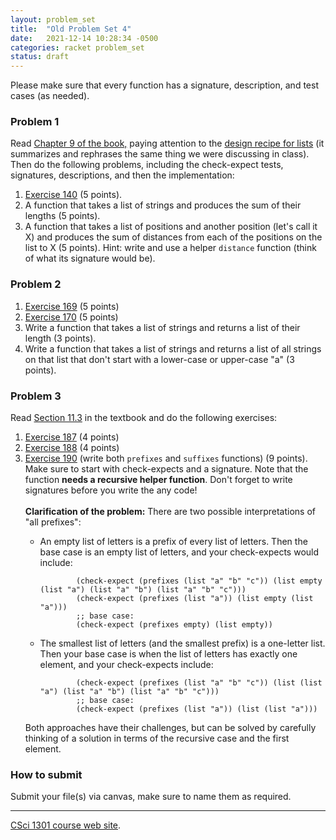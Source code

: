 ```yaml
---
layout: problem_set
title:  "Old Problem Set 4"
date:   2021-12-14 10:28:34 -0500
categories: racket problem_set
status: draft
---
```


Please make sure that every function has a signature, description, and
test cases (as needed).

### Problem 1

Read [Chapter 9 of the
book,](https://htdp.org/2021-02-24/part_two.html#%28part._ch~3adesign-lists%29)
paying attention to the [design recipe for
lists](https://htdp.org/2021-02-24/part_two.html#%28counter._%28figure._fig~3atemplate-q%29%29)
(it summarizes and rephrases the same thing we were discussing in
class).\
Then do the following problems, including the check-expect tests,
signatures, descriptions, and then the implementation:

1.  [Exercise
    140](https://htdp.org/2021-02-24/part_two.html#%28counter._%28exercise._list-and%29%29)
    (5 points).
2.  A function that takes a list of strings and produces the sum of
    their lengths (5 points).
3.  A function that takes a list of positions and another position
    (let\'s call it X) and produces the sum of distances from each of
    the positions on the list to X (5 points). Hint: write and use a
    helper `distance` function (think of what its signature would be).

### Problem 2

1.  [Exercise
    169](https://htdp.org/2021-02-24/part_two.html#%28counter._%28exercise._work3%29%29)
    (5 points)
2.  [Exercise
    170](https://htdp.org/2021-02-24/part_two.html#%28counter._%28exercise._work4%29%29)
    (5 points)
3.  Write a function that takes a list of strings and returns a list of
    their length (3 points).
4.  Write a function that takes a list of strings and returns a list of
    all strings on that list that don\'t start with a lower-case or
    upper-case \"a\" (3 points).

### Problem 3

Read [Section
11.3](https://htdp.org/2021-02-24/part_two.html#%28part._sec~3asort.I%29)
in the textbook and do the following exercises:

1.  [Exercise
    187](https://htdp.org/2021-02-24/part_two.html#%28counter._%28exercise._ex~3asort1-b%29%29)
    (4 points)
2.  [Exercise
    188](https://htdp.org/2021-02-24/part_two.html#%28counter._%28exercise._ex~3asort1%29%29)
    (4 points)
3.  [Exercise
    190](https://htdp.org/2021-02-24/part_two.html#%28counter._%28exercise._ex~3aprefix-bsl%29%29)
    (write both `prefixes` and `suffixes` functions) (9 points). Make
    sure to start with check-expects and a signature. Note that the
    function **needs a recursive helper function**. Don\'t forget to
    write signatures before you write the any code!\
    \
    **Clarification of the problem:** There are two possible
    interpretations of \"all prefixes\":
    -   An empty list of letters is a prefix of every list of letters.
        Then the base case is an empty list of letters, and your
        check-expects would include:

                    (check-expect (prefixes (list "a" "b" "c")) (list empty (list "a") (list "a" "b") (list "a" "b" "c")))
                    (check-expect (prefixes (list "a")) (list empty (list "a")))
                    ;; base case:
                    (check-expect (prefixes empty) (list empty))


    -   The smallest list of letters (and the smallest prefix) is a
        one-letter list. Then your base case is when the list of letters
        has exactly one element, and your check-expects include:

                    (check-expect (prefixes (list "a" "b" "c")) (list (list "a") (list "a" "b") (list "a" "b" "c")))
                    ;; base case:
                    (check-expect (prefixes (list "a")) (list (list "a")))


    Both approaches have their challenges, but can be solved by
    carefully thinking of a solution in terms of the recursive case and
    the first element.

### How to submit

Submit your file(s) via canvas, make sure to name them as required.

------------------------------------------------------------------------

[CSci 1301 course web site](../index.html).
